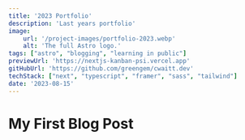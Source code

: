 ```yaml
---
title: '2023 Portfolio'
description: 'Last years portfolio'
image:
    url: '/project-images/portfolio-2023.webp'
    alt: 'The full Astro logo.'
tags: ["astro", "blogging", "learning in public"]
previewUrl: 'https://nextjs-kanban-psi.vercel.app'
gitHubUrl: 'https://github.com/greengem/cwaitt.dev'
techStack: ["next", "typescript", "framer", "sass", "tailwind"]
date: '2023-08-15'
---
```

# My First Blog Post